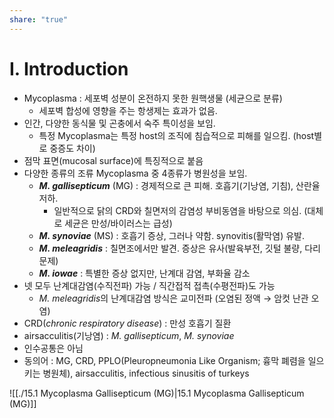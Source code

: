 ```yaml
---
share: "true"
---
```


# Ⅰ. Introduction
- Mycoplasma : 세포벽 성분이 온전하지 못한 원핵생물 (세균으로 분류)
	- 세포벽 합성에 영향을 주는 항생제는 효과가 없음.
- 인간, 다양한 동식물 및 곤충에서 숙주 특이성을 보임.
	- 특정 Mycoplasma는 특정 host의 조직에 침습적으로 피해를 일으킴. (host별로 중증도 차이)
- 점막 표면(mucosal surface)에 특징적으로 붙음
- 다양한 종류의 조류 Mycoplasma 중 4종류가 병원성을 보임.
	- ***M. gallisepticum*** (MG) : 경제적으로 큰 피해. 호흡기(기낭염, 기침), 산란율 저하.
		- 일반적으로 닭의 CRD와 칠면저의 감염성 부비동염을 바탕으로 의심. (대체로 세균은 만성/바이러스는 급성)
	- ***M. synoviae*** (MS) : 호흡기 증상, 그러나 약함. synovitis(활막염) 유발.
	- ***M. meleagridis*** : 칠면조에서만 발견. 증상은 유사(발육부전, 깃털 불량, 다리 문제)
	- ***M. iowae*** : 특별한 증상 없지만, 난계대 감염, 부화율 감소
- 넷 모두 난계대감염(수직전파) 가능 / 직간접적 접촉(수평전파)도 가능
	- *M. meleagridis*의 난계대감염 방식은 교미전파 (오염된 정액 → 암컷 난관 오염)
- CRD(*chronic respiratory disease*)  : 만성 호흡기 질환
- airsacculitis(기낭염) : *M. gallisepticum*, *M. synoviae*
- 인수공통은 아님
-  동의어 : MG, CRD, PPLO(Pleuropneumonia Like Organism; 흉막 폐렴을 일으키는 병원체), airsacculitis, infectious sinusitis of turkeys

![[./15.1 Mycoplasma Gallisepticum (MG)|15.1 Mycoplasma Gallisepticum (MG)]]
